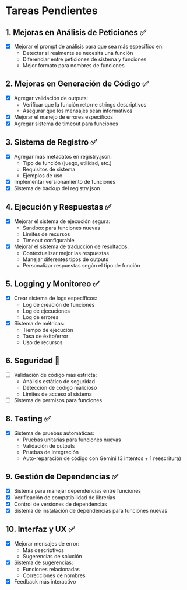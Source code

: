 # Tareas Pendientes

## 1. Mejoras en Análisis de Peticiones ✅
- [x] Mejorar el prompt de análisis para que sea más específico en:
  - Detectar si realmente se necesita una función
  - Diferenciar entre peticiones de sistema y funciones
  - Mejor formato para nombres de funciones

## 2. Mejoras en Generación de Código ✅
- [x] Agregar validación de outputs:
  - Verificar que la función retorne strings descriptivos
  - Asegurar que los mensajes sean informativos
- [x] Mejorar el manejo de errores específicos
- [x] Agregar sistema de timeout para funciones

## 3. Sistema de Registro ✅
- [x] Agregar más metadatos en registry.json:
  - Tipo de función (juego, utilidad, etc.)
  - Requisitos de sistema
  - Ejemplos de uso
- [x] Implementar versionamiento de funciones
- [x] Sistema de backup del registry.json

## 4. Ejecución y Respuestas ✅
- [x] Mejorar el sistema de ejecución segura:
  - Sandbox para funciones nuevas
  - Límites de recursos
  - Timeout configurable
- [x] Mejorar el sistema de traducción de resultados:
  - Contextualizar mejor las respuestas
  - Manejar diferentes tipos de outputs
  - Personalizar respuestas según el tipo de función

## 5. Logging y Monitoreo ✅
- [x] Crear sistema de logs específicos:
  - Log de creación de funciones
  - Log de ejecuciones
  - Log de errores
- [x] Sistema de métricas:
  - Tiempo de ejecución
  - Tasa de éxito/error
  - Uso de recursos

## 6. Seguridad 🔄
- [ ] Validación de código más estricta:
  - Análisis estático de seguridad
  - Detección de código malicioso
  - Límites de acceso al sistema
- [ ] Sistema de permisos para funciones

## 8. Testing ✅
- [x] Sistema de pruebas automáticas:
  - Pruebas unitarias para funciones nuevas
  - Validación de outputs
  - Pruebas de integración
  - Auto-reparación de código con Gemini (3 intentos + 1 reescritura)

## 9. Gestión de Dependencias ✅
- [x] Sistema para manejar dependencias entre funciones
- [x] Verificación de compatibilidad de librerías
- [x] Control de versiones de dependencias
- [x] Sistema de instalación de dependencias para funciones nuevas

## 10. Interfaz y UX ✅
- [x] Mejorar mensajes de error:
  - Más descriptivos
  - Sugerencias de solución
- [x] Sistema de sugerencias:
  - Funciones relacionadas
  - Correcciones de nombres
- [x] Feedback más interactivo 